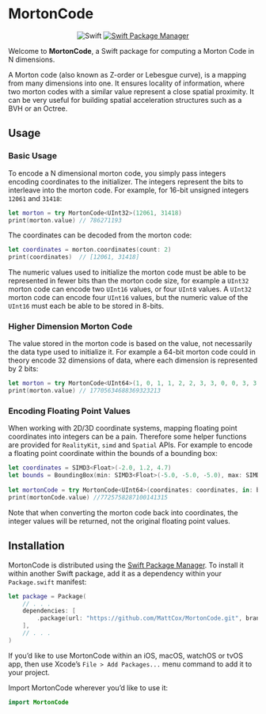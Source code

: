 # MortonCode

<p align="center">
    <img src="https://img.shields.io/badge/Swift-orange.svg" alt="Swift" />
    <a href="https://swift.org/package-manager">
        <img src="https://img.shields.io/badge/swiftpm-compatible-brightgreen.svg?style=flat" alt="Swift Package Manager" />
    </a>
</p>

Welcome to **MortonCode**, a Swift package for computing a Morton Code in N dimensions.

A Morton code (also known as Z-order or Lebesgue curve), is a mapping from many dimensions into one. It ensures locality of information, where two morton codes with a similar value represent a close spatial proximity. It can be very useful for building spatial acceleration structures such as a BVH or an Octree.

## Usage

### Basic Usage
To encode a N dimensional morton code, you simply pass integers encoding coordinates to the initializer. The integers represent the bits to interleave into the morton code. For example, for 16-bit unsigned integers `12061` and `31418`:

```swift
let morton = try MortonCode<UInt32>(12061, 31418)
print(morton.value)	// 786271193
```

The coordinates can be decoded from the morton code:
```swift
let coordinates = morton.coordinates(count: 2)
print(coordinates)	// [12061, 31418]
```

The numeric values used to initialize the morton code must be able to be represented in fewer bits than the morton code size, for example a `UInt32` morton code can encode two `UInt16` values, or four `UInt8` values. A `UInt32` morton code can encode four `UInt16` values, but the numeric value of the `UInt16` must each be able to be stored in 8-bits.

### Higher Dimension Morton Code
The value stored in the morton code is based on the value, not necessarily the data type used to initialize it. For example a 64-bit morton code could in theory encode 32 dimensions of data, where each dimension is represented by 2 bits:

```swift
let morton = try MortonCode<UInt64>(1, 0, 1, 1, 2, 2, 3, 3, 0, 0, 3, 3, 0, 1, 1, 0, 2, 3, 3, 0, 3, 2, 0, 2, 3, 1, 2, 1, 2, 2, 3, 3)
print(morton.value)	// 17705634688369323213
```

### Encoding Floating Point Values
When working with 2D/3D coordinate systems, mapping floating point coordinates into integers can be a pain. Therefore some helper functions are provided for `RealityKit`, `simd` and `Spatial` APIs. For example to encode a floating point coordinate within the bounds of a bounding box:

```swift
let coordinates = SIMD3<Float>(-2.0, 1.2, 4.7)
let bounds = BoundingBox(min: SIMD3<Float>(-5.0, -5.0, -5.0), max: SIMD3<Float>(5.0, 5.0, 5.0))
	
let mortonCode = try MortonCode<UInt64>(coordinates: coordinates, in: bounds)
print(mortonCode.value)	//7725758287100141315
```

Note that when converting the morton code back into coordinates, the integer values will be returned, not the original floating point values.

## Installation

MortonCode is distributed using the [Swift Package Manager](https://swift.org/package-manager). To install it within another Swift package, add it as a dependency within your `Package.swift` manifest:

```swift
let package = Package(
    // . . .
    dependencies: [
        .package(url: "https://github.com/MattCox/MortonCode.git", branch: "main")
    ],
    // . . .
)
```

If you’d like to use MortonCode within an iOS, macOS, watchOS or tvOS app, then use Xcode’s `File > Add Packages...` menu command to add it to your project.

Import MortonCode wherever you’d like to use it:
```swift
import MortonCode
```
